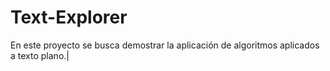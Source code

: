 # Text-Explorer
En este proyecto se busca demostrar la aplicación de algoritmos aplicados a texto plano.|
